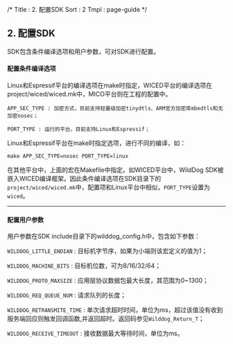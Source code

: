 /*
Title : 2. 配置SDK
Sort : 2
Tmpl : page-guide
*/

## 2. 配置SDK

SDK包含条件编译选项和用户参数，可对SDK进行配置。

#### 配置条件编译选项

Linux和Espressif平台的编译选项在make时指定，WICED平台的编译选项在project/wiced/wiced.mk中，MICO平台则在工程的配置中。

	APP_SEC_TYPE : 加密方式，目前支持轻量级加密tinydtls、ARM官方加密库mbedtls和无加密nosec；

	PORT_TYPE : 运行的平台，目前支持Linux和Espressif；

Linux和Espressif平台在make时指定选项，进行不同的编译，如：

	make APP_SEC_TYPE=nosec PORT_TYPE=linux

在其他平台中，上面的宏在Makefile中指定。如WICED平台中，WildDog SDK被嵌入WICED编译框架。因此条件编译选项在SDK目录下的`project/wiced/wiced.mk`中，配置项和Linux平台中相似，`PORT_TYPE`设置为`wiced`。

----

#### 配置用户参数

用户参数在SDK include目录下的wilddog_config.h中，包含如下参数：

`WILDDOG_LITTLE_ENDIAN` : 目标机字节序，如果为小端则该宏定义的值为1；

`WILDDOG_MACHINE_BITS` : 目标机位数，可为8/16/32/64；

`WILDDOG_PROTO_MAXSIZE` : 应用层协议数据包最大长度，其范围为0~1300；

`WILDDOG_REQ_QUEUE_NUM` : 请求队列的长度；

`WILDDOG_RETRANSMITE_TIME` : 单次请求超时时间，单位为ms，超过该值没有收到服务端回应则触发回调函数,并返回超时。返回码参见`Wilddog_Return_T`；

`WILDDOG_RECEIVE_TIMEOUT` : 接收数据最大等待时间，单位为ms。
